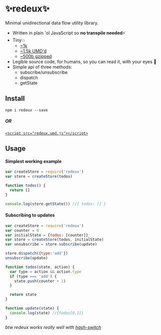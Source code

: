 # ✨redeux✨
Minimal unidirectional data flow utility library.

- Written in plain 'ol JavaScript so **no transpile needed**⚡️
- Tiny💥
    - [~1k](https://github.com/kristoferjoseph/redeux/blob/master/index.js)
    - [~1.5k UMD'd](https://github.com/kristoferjoseph/redeux/blob/master/redeux.umd.js)
    - [~500b gzipped](https://closure-compiler.appspot.com/home#code%3D%252F%252F%2520%253D%253DClosureCompiler%253D%253D%250A%252F%252F%2520%2540compilation_level%2520ADVANCED_OPTIMIZATIONS%250A%252F%252F%2520%2540output_file_name%2520default.js%250A%252F%252F%2520%2540code_url%2520https%253A%252F%252Fraw.githubusercontent.com%252Fkristoferjoseph%252Fredeux%252Fmaster%252Findex.js%250A%252F%252F%2520%253D%253D%252FClosureCompiler%253D%253D%250A%250A)
- Legible source code, for humans, so you can read it, with your eyes 👀
- Simple api of three methods:
    - subscribe/unsubscribe
    - dispatch
    - getState

## Install

`npm i redeux --save`

##### OR

[`<script src="redeux.umd.js"></script>`](https://github.com/kristoferjoseph/redeux/blob/master/example.html)

## Usage

#### Simplest working example

```js
var createStore = require('redeux')
var store = createStore(todos)

function todos() {
  return []
}

console.log(store.getState()) //{ todos: [] }
```

#### Subscribing to updates

```js
var createStore = require('redeux')
var counter = 0
var initialState = {todos: [counter]}
var store = createStore(todos, initialState)
var unsubscribe = store.subscribe(update)

store.dispatch({type:'add'})
unsubscribe(update)

function todos(state, action) {
  var type = action && action.type
  if (type === 'add') {
    state.push(counter + 1)
  }

  return state
}

function update(state) {
  console.log(state) //{todos[0,1]}
}
```

_btw redeux works really well with [hash-switch](https://github.com/kristoferjoseph/hash-switch)_

